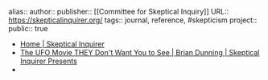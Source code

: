 alias::
author::
publisher:: [[Committee for Skeptical Inquiry]] 
URL:: https://skepticalinquirer.org/
tags:: journal, reference, #skepticism 
project:: 
public:: true
- [Home | Skeptical Inquirer](https://skepticalinquirer.org/)
- [The UFO Movie THEY Don't Want You to See | Brian Dunning | Skeptical Inquirer Presents](https://skepticalinquirer.org/video/the-ufo-movie-they-dont-want-you-to-see-brian-dunning/)
-